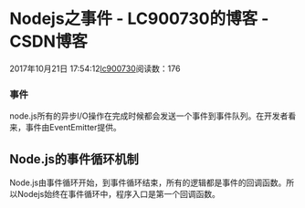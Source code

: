# Nodejs之事件 - LC900730的博客 - CSDN博客
2017年10月21日 17:54:12[lc900730](https://me.csdn.net/LC900730)阅读数：176
### 事件
node.js所有的异步I/O操作在完成时候都会发送一个事件到事件队列。在开发者看来，事件由EventEmitter提供。
## Node.js的事件循环机制
Node.js由事件循环开始，到事件循环结束，所有的逻辑都是事件的回调函数。所以Nodejs始终在事件循环中，程序入口是第一个回调函数。
